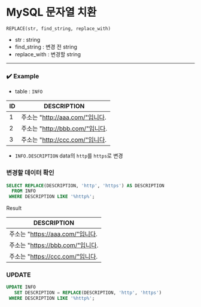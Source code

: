 # MySQL 문자열 치환
```
REPLACE(str, find_string, replace_with)
```
- str : string
- find_string : 변경 전 string
- replace_with : 변경할 string

---

### ✔️ Example
- table : `INFO`

| ID  | DESCRIPTION               |
|-----|---------------------------|
| 1   | 주소는 "http://aaa.com/"입니다. |
| 2   | 주소는 "http://bbb.com/"입니다. |
| 3   | 주소는 "http://ccc.com/"입니다. |

- `INFO.DESCRIPTION` data의 `http`를 `https`로 변경

### 변경할 데이터 확인
```sql
SELECT REPLACE(DESCRIPTION, 'http', 'https') AS DESCRIPTION
  FROM INFO
 WHERE DESCRIPTION LIKE '%http%';
```
Result

| DESCRIPTION                |
|----------------------------|
| 주소는 "https://aaa.com/"입니다. |
| 주소는 "https://bbb.com/"입니다. |
| 주소는 "https://ccc.com/"입니다. |

### UPDATE
```sql
UPDATE INFO
   SET DESCRIPTION = REPLACE(DESCRIPTION, 'http', 'https')
 WHERE DESCRIPTION LIKE '%http%';
```
